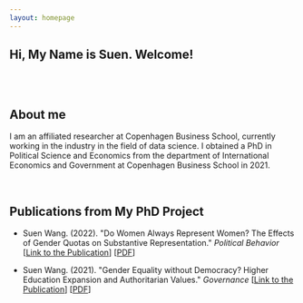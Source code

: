 ```yaml
---
layout: homepage
---
```



## Hi, My Name is Suen. Welcome!

<br>
<br>

## About me


I am an affiliated researcher at Copenhagen Business School, currently working in the industry in the field of data science. I obtained a PhD in Political Science and Economics from the department of International Economics and Government at Copenhagen Business School in 2021. 

<br>

## Publications from My PhD Project


- Suen Wang. (2022). "Do Women Always Represent Women? The Effects of Gender Quotas on Substantive Representation." *Political Behavior* [[Link to the Publication](https://rdcu.be/cRdkO)] [[PDF](https://www.dropbox.com/s/agy6nv2yaicc6zu/Do_Women_Always_Represent_Women.pdf?dl=0)] 


- Suen Wang. (2021). "Gender Equality without Democracy? Higher Education Expansion and Authoritarian Values." *Governance*
  [[Link to the Publication](https://onlinelibrary.wiley.com/doi/pdf/10.1111/gove.12580?casa_token=oPeGAg2p8_0AAAAA:22Bqf6x1GvHusJxC3HasW8aBX8m2cggJVgH5145BUd0RQI_-aMBpYd-Qa7UbTalob4V99MZTK4b6HYB1)] [[PDF](https://www.dropbox.com/s/9fluf8ipm20ac0q/Gender_Equality_without_Democracy.pdf?dl=0)]

<br>

<br>

